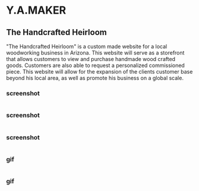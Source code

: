 # Y.A.MAKER

## The Handcrafted Heirloom

"The Handcrafted Heirloom" is a custom made website for a local woodworking business in Arizona. This website will serve as a storefront that allows customers to view and purchase handmade wood crafted goods. Customers are also able to request a personalized commissioned piece. This website will allow for the expansion of the clients customer base beyond his local area, as well as promote his business on a global scale. 


### screenshot

![]()

### screenshot

![]()

### screenshot

![]()

### gif

![]()

### gif

![]()
